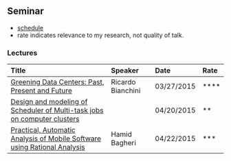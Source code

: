 ## Seminar

- [schedule](http://cs.gmu.edu/~setia/seminar-list.html)
- rate indicates relevance to my research, not quality of talk.

### Lectures
| Title| Speaker| Date| Rate|
|:----|:---|:----|:---|
|[Greening Data Centers: Past, Present and Future](green-dc.md)|Ricardo Bianchini| 03/27/2015|****|
|[Design and modeling of Scheduler of Multi-task jobs on computer clusters](schedule-mp.md)| |04/20/2015|**|
|[Practical, Automatic Analysis of Mobile Software using Rational Analysis](software-rational-logic.md)|Hamid Bagheri| 04/22/2015| ***|
